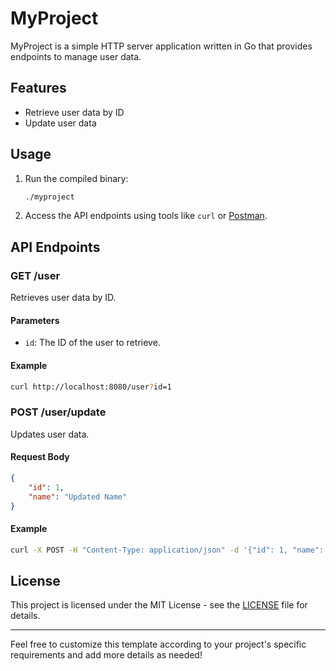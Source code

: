 # MyProject

MyProject is a simple HTTP server application written in Go that provides endpoints to manage user data.

## Features

- Retrieve user data by ID
- Update user data

## Usage

1. Run the compiled binary:

    ```bash
    ./myproject
    ```

2. Access the API endpoints using tools like `curl` or [Postman](https://www.postman.com/).

## API Endpoints

### GET /user

Retrieves user data by ID.

#### Parameters

- `id`: The ID of the user to retrieve.

#### Example

```bash
curl http://localhost:8080/user?id=1
```

### POST /user/update

Updates user data.

#### Request Body

```json
{
    "id": 1,
    "name": "Updated Name"
}
```

#### Example

```bash
curl -X POST -H "Content-Type: application/json" -d '{"id": 1, "name": "Updated Name"}' http://localhost:8080/user/update
```

## License

This project is licensed under the MIT License - see the [LICENSE](LICENSE) file for details.

---

Feel free to customize this template according to your project's specific requirements and add more details as needed!